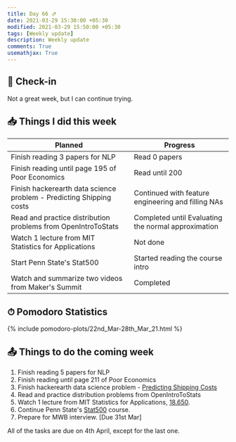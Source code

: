 ```yaml
---
title: Day 66 🫔
date: 2021-03-29 15:30:00 +05:30
modified: 2021-03-29 15:50:00 +05:30
tags: [Weekly update]
description: Weekly update
comments: True
usemathjax: True
---
```


## 📩 Check-in

Not a great week, but I can continue trying.

## 📥 Things I did this week

| Planned                                                             | Progress                                            |
| ------------------------------------------------------------------- | --------------------------------------------------- |
| Finish reading 3 papers for NLP                                     | Read 0 papers                                       |
| Finish reading until page 195 of Poor Economics                     | Read until 200                                      |
| Finish hackerearth data science problem - Predicting Shipping costs | Continued with feature engineering and filling NAs  |
| Read and practice distribution problems from OpenIntroToStats       | Completed until Evaluating the normal approximation |
| Watch 1 lecture from MIT Statistics for Applications                | Not done                                            |
| Start Penn State's Stat500                                          | Started reading the course intro                    |
| Watch and summarize two videos from Maker's Summit                  | Completed                                           |

## ⏱ Pomodoro Statistics

{%  include pomodoro-plots/22nd_Mar-28th_Mar_21.html  %}

## 📤 Things to do the coming week

1. Finish reading 5 papers for NLP
2. Finish reading until page 211 of Poor Economics
3. Finish hackerearth data science problem - <a href="https://www.hackerearth.com/challenges/competitive/hackerearth-machine-learning-challenge-predict-shipping-cost/" rel="noopener" target="_blank">Predicting Shipping Costs</a>
4. Read and practice distribution problems from OpenIntroToStats
5. Watch 1 lecture from MIT Statistics for Applications, <a href="https://ocw.mit.edu/courses/mathematics/18-650-statistics-for-applications-fall-2016/" rel="noopener" target="_blank">18.650</a>.
6. Continue Penn State's <a href="https://online.stat.psu.edu/stat500/" rel="noopener" target="_blank">Stat500<a/> course.
7. Prepare for MWB interview. [Due 31st Mar]

All of the tasks are due on 4th April, except for the last one.
